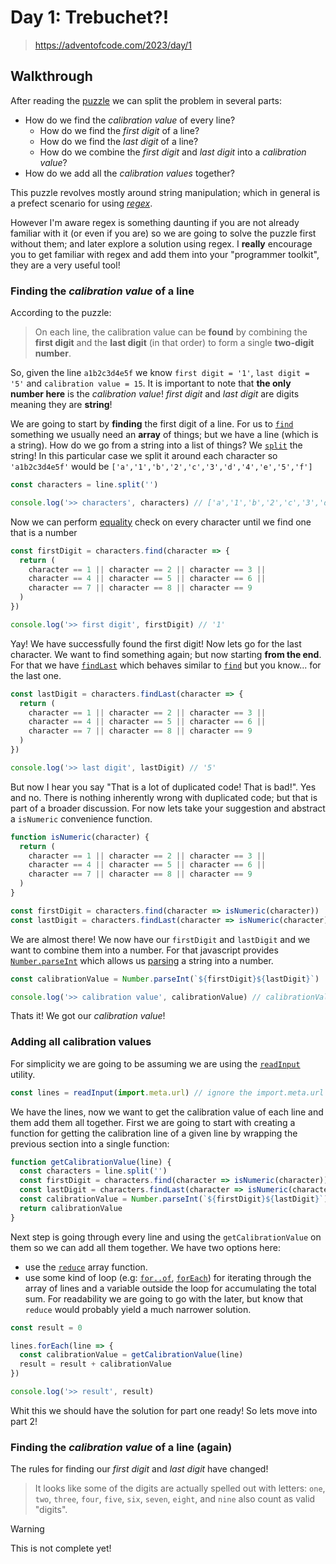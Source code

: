 # Day 1: Trebuchet?!
> https://adventofcode.com/2023/day/1

## Walkthrough

After reading the [puzzle](https://adventofcode.com/2023/day/1) we can split the problem in several parts:
- How do we find the _calibration value_ of every line?
  - How do we find the _first digit_ of a line?
  - How do we find the _last digit_ of a line?
  - How do we combine the _first digit_ and _last digit_ into a _calibration value_?
- How do we add all the _calibration values_ together?

This puzzle revolves mostly around string manipulation; which in general is a prefect scenario for using [_regex_](https://developer.mozilla.org/en-US/docs/Web/JavaScript/Guide/Regular_expressions).

However I'm aware regex is something daunting if you are not already familiar with it (or even if you are) so we are going to solve the puzzle first without them; and later explore a solution using regex. I **really** encourage you to get familiar with regex and add them into your "programmer toolkit", they are a very useful tool!

### Finding the _calibration value_ of a line

According to the puzzle:
> On each line, the calibration value can be **found** by combining the **first digit** and the **last digit** (in that order) to form a single **two-digit number**.

So, given the line `a1b2c3d4e5f` we know `first digit = '1'`, `last digit = '5'` and `calibration value = 15`. It is important to note that **the only number here** is the _calibration value_! _first digit_ and _last digit_ are digits meaning they are **string**!

We are going to start by **finding** the first digit of a line. For us to [`find`](https://developer.mozilla.org/en-US/docs/Web/JavaScript/Reference/Global_Objects/Array/find) something we usually need an **array** of things; but we have a line (which is a string). How do we go from a string into a list of things? We [`split`](https://developer.mozilla.org/en-US/docs/Web/JavaScript/Reference/Global_Objects/String/split) the string! In this particular case we split it around each character so `'a1b2c3d4e5f'` would be `['a','1','b','2','c','3','d','4','e','5','f']`

```js
const characters = line.split('')

console.log('>> characters', characters) // ['a','1','b','2','c','3','d','4','e','5','f']
```

Now we can perform [equality](https://developer.mozilla.org/en-US/docs/Web/JavaScript/Reference/Operators/Equality) check on every character until we find one that is a number

```js
const firstDigit = characters.find(character => {
  return (
    character == 1 || character == 2 || character == 3 ||
    character == 4 || character == 5 || character == 6 ||
    character == 7 || character == 8 || character == 9
  )
})

console.log('>> first digit', firstDigit) // '1'
```

Yay! We have successfully found the first digit! Now lets go for the last character. We want to find something again; but now starting **from the end**. For that we have [`findLast`](https://developer.mozilla.org/en-US/docs/Web/JavaScript/Reference/Global_Objects/Array/findLast) which behaves similar to [`find`](https://developer.mozilla.org/en-US/docs/Web/JavaScript/Reference/Global_Objects/Array/find) but you know... for the last one.

```js
const lastDigit = characters.findLast(character => {
  return (
    character == 1 || character == 2 || character == 3 ||
    character == 4 || character == 5 || character == 6 ||
    character == 7 || character == 8 || character == 9
  )
})

console.log('>> last digit', lastDigit) // '5'
```

But now I hear you say "That is a lot of duplicated code! That is bad!". Yes and no. There is nothing inherently wrong with duplicated code; but that is part of a broader discussion. For now lets take your suggestion and abstract a `isNumeric` convenience function.

```js
function isNumeric(character) {
  return (
    character == 1 || character == 2 || character == 3 ||
    character == 4 || character == 5 || character == 6 ||
    character == 7 || character == 8 || character == 9
  )
}

const firstDigit = characters.find(character => isNumeric(character))
const lastDigit = characters.findLast(character => isNumeric(character))
```

We are almost there! We now have our `firstDigit` and `lastDigit` and we want to combine them into a number. For that javascript provides [`Number.parseInt`](https://developer.mozilla.org/en-US/docs/Web/JavaScript/Reference/Global_Objects/Number/parseInt) which allows us [parsing](https://en.wikipedia.org/wiki/Parsing#:~:text=Parsing%2C%20syntax%20analysis%2C%20or%20syntactic%20analysis%20is%20the%20process%20of%20analyzing%20a%20string%20of%20symbols%2C%20either%20in%20natural%20language%2C%20computer%20languages%20or%20data%20structures%2C%20conforming%20to%20the%20rules%20of%20a%20formal%20grammar.%20The%20term%20parsing%20comes%20from%20Latin%20pars%20(orationis)%2C%20meaning%20part%20(of%20speech).%5B1%5D) a string into a number.

```js
const calibrationValue = Number.parseInt(`${firstDigit}${lastDigit}`)

console.log('>> calibration value', calibrationValue) // calibrationValue
```

Thats it! We got our _calibration value_!

### Adding all calibration values

For simplicity we are going to be assuming we are using the [`readInput`](https://github.com/Souler/advent-of-code-2023/blob/4ffdf657accecfe35f15407f51b6a14b5c5b3f36/utils.js#L35-L45) utility.

```js
const lines = readInput(import.meta.url) // ignore the import.meta.url for now!
```

We have the lines, now we want to get the calibration value of each line and them add them all together. First we are going to start with creating a function for getting the calibration line of a given line by wrapping the previous section into a single function:

```js
function getCalibrationValue(line) {
  const characters = line.split('')
  const firstDigit = characters.find(character => isNumeric(character))
  const lastDigit = characters.findLast(character => isNumeric(character))
  const calibrationValue = Number.parseInt(`${firstDigit}${lastDigit}`)
  return calibrationValue
}
```

Next step is going through every line and using the `getCalibrationValue` on them so we can add all them together. We have two options here:
- use the [`reduce`](https://developer.mozilla.org/en-US/docs/Web/JavaScript/Reference/Global_Objects/Array/reduce) array function.
- use some kind of loop (e.g: [`for..of`](https://developer.mozilla.org/en-US/docs/Web/JavaScript/Reference/Statements/for...of), [`forEach`](https://developer.mozilla.org/en-US/docs/Web/JavaScript/Reference/Global_Objects/Array/forEach)) for iterating through the array of lines and a variable outside the loop for accumulating the total sum.
For readability we are going to go with the later, but know that `reduce` would probably yield a much narrower solution.

```js
const result = 0

lines.forEach(line => {
  const calibrationValue = getCalibrationValue(line)
  result = result + calibrationValue
})

console.log('>> result', result)
```

Whit this we should have the solution for part one ready! So lets move into part 2!

### Finding the _calibration value_ of a line (again)

The rules for finding our _first digit_ and _last digit_ have changed!
> It looks like some of the digits are actually spelled out with letters: `one`, `two`, `three`, `four`, `five`, `six`, `seven`, `eight`, and `nine` also count as valid "digits".

> [!WARNING]
> This is not complete yet!